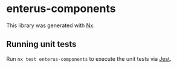 # enterus-components

This library was generated with [Nx](https://nx.dev).

## Running unit tests

Run `nx test enterus-components` to execute the unit tests via [Jest](https://jestjs.io).
